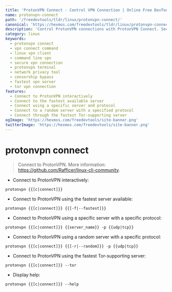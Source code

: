 ```yaml
---
title: 'ProtonVPN Connect - Control VPN Connection | Online Free DevTools by Hexmos'
name: protonvpn-connect
path: '/freedevtools/tldr/linux/protonvpn-connect/'
canonical: 'https://hexmos.com/freedevtools/tldr/linux/protonvpn-connect/'
description: 'Control ProtonVPN connections with ProtonVPN Connect. Secure your internet traffic and bypass censorship using command line. Free online tool, no registration required.'
category: linux
keywords:
  - protonvpn connect
  - vpn connect command
  - linux vpn client
  - command line vpn
  - secure vpn connection
  - protonvpn terminal
  - network privacy tool
  - censorship bypass
  - fastest vpn server
  - tor vpn connection
features:
  - Connect to ProtonVPN interactively
  - Connect to the fastest available server
  - Connect using a specific server and protocol
  - Connect to a random server with a specified protocol
  - Connect through the fastest Tor-supporting server
ogImage: 'https://hexmos.com/freedevtools/site-banner.png'
twitterImage: 'https://hexmos.com/freedevtools/site-banner.png'
---
```


# protonvpn connect

> Connect to ProtonVPN.
> More information: <https://github.com/Rafficer/linux-cli-community>.

- Connect to ProtonVPN interactively:

`protonvpn {{[c|connect]}}`

- Connect to ProtonVPN using the fastest server available:

`protonvpn {{[c|connect]}} {{[-f|--fastest]}}`

- Connect to ProtonVPN using a specific server with a specific protocol:

`protonvpn {{[c|connect]}} {{server_name}} -p {{udp|tcp}}`

- Connect to ProtonVPN using a random server with a specific protocol:

`protonvpn {{[c|connect]}} {{[-r|--random]}} -p {{udp|tcp}}`

- Connect to ProtonVPN using the fastest Tor-supporting server:

`protonvpn {{[c|connect]}} --tor`

- Display help:

`protonvpn {{[c|connect]}} --help`
